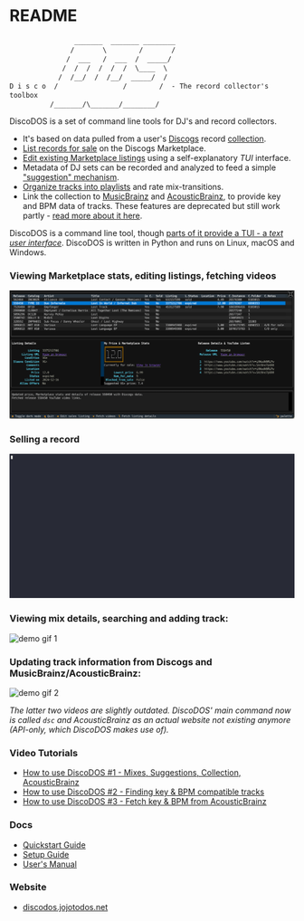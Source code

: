 # README
```
                _______  _______ ________
               /       \        /       /
              /  ___   /  ___  /  _____/
             /  /  /  /  /  /  \____  \
            /  /__/  /  /__/  _____/  /
D i s c o  /                /        /  - The record collector's toolbox
          /_______/\_______/________/
```
DiscoDOS is a set of command line tools for DJ's and record collectors.

- It's based on data pulled from a user's [Discogs](https://www.discogs.com) record [collection](https://support.discogs.com/hc/en-us/articles/360007331534-How-Does-The-Collection-Feature-Work-).
- [List records for sale](https://discodos.readthedocs.io/en/latest/MANUAL.html#the-sell-command) on the Discogs Marketplace.
- [Edit existing Marketplace listings](https://discodos.readthedocs.io/en/latest/MANUAL.html#the-ls-tui-command) using a self-explanatory _TUI_ interface.
- Metadata of DJ sets can be recorded and analyzed to feed a simple ["suggestion" mechanism](https://discodos.readthedocs.io/en/latest/MANUAL.html#the-suggest-command).
- [Organize tracks into playlists](https://discodos.readthedocs.io/en/latest/MANUAL.html#the-mix-command) and rate mix-transitions.
- Link the collection to [MusicBrainz](https://musicbrainz.org) and [AcousticBrainz](https://acousticbrainz.org), to provide key and BPM data of tracks. These features are deprecated but still work partly - [read more about it here](https://discodos.readthedocs.io/en/latest/MANUAL.html#acousticbrainz-support-is-deprecated).

DiscoDOS is a command line tool, though [parts of it provide a TUI - a _text user interface_](https://discodos.readthedocs.io/en/latest/MANUAL.html#the-ls-tui-command). DiscoDOS is written in Python and runs on Linux, macOS and Windows.

### Viewing Marketplace stats, editing listings, fetching videos
![dsc ls full screen](sphinx/source/_static/ls-default-full-screen.png)

### Selling a record
![dsc sell](sphinx/source/_static/sell.gif)

### Viewing mix details, searching and adding track:
![demo gif 1](assets/intro_gif_v0.4_1-580_16col_960x581.gif)

### Updating track information from Discogs and MusicBrainz/AcousticBrainz:
![demo gif 2](assets/intro_gif_v0.4_580-end_16col_960x581.gif)

_The latter two videos are slightly outdated. DiscoDOS' main command now is called `dsc` and AcousticBrainz as an actual website not existing anymore (API-only, which DiscoDOS makes use of)._
### Video Tutorials

- [How to use DiscoDOS #1 - Mixes, Suggestions, Collection, AcousticBrainz](https://www.youtube.com/watch?v=c9lqKuGSCVk&list=PLcHqk0rpp8bprmYlaXdrs6pbOpPoJwW-T)
- [How to use DiscoDOS #2 - Finding key & BPM compatible tracks](https://www.youtube.com/watch?v=agp9OrYC66I&list=PLcHqk0rpp8bprmYlaXdrs6pbOpPoJwW-T&index=3)
- [How to use DiscoDOS #3 - Fetch key & BPM from AcousticBrainz](https://www.youtube.com/watch?v=4lungDgdJ2w&list=PLcHqk0rpp8bprmYlaXdrs6pbOpPoJwW-T&index=4)

### Docs

- [Quickstart Guide](https://discodos.readthedocs.io/en/latest/QUICKSTART.html)
- [Setup Guide](https://discodos.readthedocs.io/en/latest/INSTALLATION.html)
- [User's Manual](https://discodos.readthedocs.io/en/latest/MANUAL.html)

### Website

- [discodos.jojotodos.net](https://discodos.jojotodos.net)